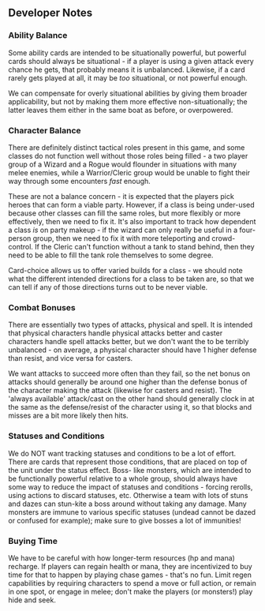 ## Developer Notes

### Ability Balance

Some ability cards are intended to be situationally powerful, but powerful cards should
always be situational - if a player is using a given attack every chance he gets, that
probably means it is unbalanced. Likewise, if a card rarely gets played at all, it may
be *too* situational, or not powerful enough.

We can compensate for overly situational abilities by giving them broader applicability,
but not by making them more effective non-situationally; the latter leaves them either in
the same boat as before, or overpowered.

### Character Balance

There are definitely distinct tactical roles present in this game, and some classes do not
function well without those roles being filled - a two player group of a Wizard and a Rogue
would flounder in situations with many melee enemies, while a Warrior/Cleric group would be
unable to fight their way through some encounters *fast* enough.

These are not a balance concern - it is expected that the players pick heroes that can form a
viable party. However, if a class is being under-used because other classes can fill the same
roles, but more flexibly or more effectively, then we need to fix it. It's also important to
track how dependent a class *is* on party makeup - if the wizard can only really be useful in
a four-person group, then we need to fix it with more teleporting and crowd-control. If the
Cleric can't function without a tank to stand behind, then they need to be able to fill the
tank role themselves to some degree.

Card-choice allows us to offer varied builds for a class - we should note what the different
intended directions for a class to be taken are, so that we can tell if any of those directions
turns out to be never viable.

### Combat Bonuses

There are essentially two types of attacks, physical and spell. It is intended that physical
characters handle physical attacks better and caster characters handle spell attacks better,
but we don't want the to be terribly unbalanced - on average, a physical character should have
1 higher defense than resist, and vice versa for casters.

We want attacks to succeed more often than they fail, so the net bonus on attacks should generally
be around one higher than the defense bonus of the character making the attack (likewise for
casters and resist). The 'always available' attack/cast on the other hand should generally clock
in at the same as the defense/resist of the character using it, so that blocks and misses are a
bit more likely then hits.

### Statuses and Conditions

We do NOT want tracking statuses and conditions to be a lot of effort. There are cards that
represent those conditions, that are placed on top of the unit under the status effect. Boss-
like monsters, which are intended to be functionally powerful relative to a whole group, should
always have some way to reduce the impact of statuses and conditions - forcing rerolls, using
actions to discard statuses, etc. Otherwise a team with lots of stuns and dazes can stun-kite a
boss around without taking any damage. Many monsters are immune to various specific statuses
(undead cannot be dazed or confused for example); make sure to give bosses a lot of immunities!

### Buying Time

We have to be careful with how longer-term resources (hp and mana) recharge. If players can
regain health or mana, they are incentivized to buy time for that to happen by playing chase
games - that's no fun. Limit regen capabilities by requiring characters to spend a move or full
action, or remain in one spot, or engage in melee; don't make the players (or monsters!) play
hide and seek.
